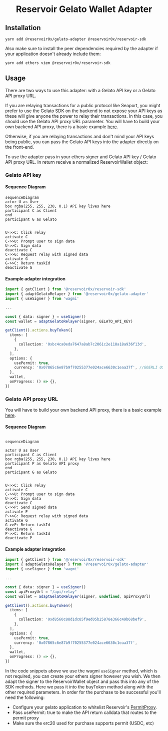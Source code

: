 <h1 align="center">Reservoir Gelato Wallet Adapter</h1>

## Installation

```
yarn add @reservoir0x/gelato-adapter @reservoir0x/reservoir-sdk
```

Also make sure to install the peer dependencies required by the adapter if your application doesn't already include them:

```
yarn add ethers viem @reservoir0x/reservoir-sdk
```

## Usage

There are two ways to use this adapter: with a Gelato API key or a Gelato API proxy URL.

If you are relaying transactions for a public protocol like Seaport, you might prefer to use the Gelato SDK on the backend to not expose your API keys as these will give anyone the power to relay their transactions. In this case, you should use the Gelato API proxy URL parameter. You will have to build your own backend API proxy, there is a basic example [here](/sdk-demo/app/api/relay/route.ts).

Otherwise, if you are relaying transactions and don't mind your API keys being public, you can pass the Gelato API keys into the adapter directly on the front-end.

To use the adapter pass in your ethers signer and Gelato API key / Gelato API proxy URL. In return receive a normalized ReservoirWallet object:

### Gelato API key

<h4>Sequence Diagram</h4>

```mermaid
sequenceDiagram
actor U as User
box rgba(255, 255, 230, 0.1) API key lives here
participant C as Client
end
participant G as Gelato


U->>C: Click relay
activate C
C->>U: Prompt user to sign data
U->>C: Sign data
deactivate C
C->>G: Request relay with signed data
activate G
G->>C: Return taskId
deactivate G
```

<h4>Example adapter integration</h4>

```typescript
import { getClient } from '@reservoir0x/reservoir-sdk'
import { adaptGelatoRelayer } from '@reservoir0x/gelato-adapter'
import { useSigner } from 'wagmi'

...

const { data: signer } = useSigner()
const wallet = adaptGelatoRelayer(signer, GELATO_API_KEY)

getClient().actions.buyToken({
  items: [
    {
      collection: '0xbc4ca0eda7647a8ab7c2061c2e118a18a936f13d',
    },
  ],
  options: {
    usePermit: true,
    currency: '0x07865c6e87b9f70255377e024ace6630c1eaa37f', //GOERLI USDC
  },
  wallet,
  onProgress: () => {},
})
```

### Gelato API proxy URL

You will have to build your own backend API proxy, there is a basic example [here](/sdk-demo/app/api/relay/route.ts).

<h4>Sequence Diagram</h4>

```mermaid

sequenceDiagram

actor U as User
participant C as Client
box rgba(255, 255, 230, 0.1) API key lives here
participant P as Gelato API proxy
end
participant G as Gelato


U->>C: Click relay
activate C
C->>U: Prompt user to sign data
U->>C: Sign data
deactivate C
C->>P: Send signed data
activate P
P->>G: Request relay with signed data
activate G
G->>P: Return taskId
deactivate G
P->>C: Return taskId
deactivate P
```

<h4>Example adapter integration</h4>

```typescript
import { getClient } from '@reservoir0x/reservoir-sdk'
import { adaptGelatoRelayer } from '@reservoir0x/gelato-adapter'
import { useSigner } from 'wagmi'

...

const { data: signer } = useSigner()
const apiProxyUrl = "/api/relay"
const wallet = adaptGelatoRelayer(signer, undefined, apiProxyUrl)

getClient().actions.buyToken({
  items: [
    {
      collection: '0xd8560c88d1dc85f9ed05b25878e366c49b68bef9',
    },
  ],
  options: {
    usePermit: true,
    currency: '0x07865c6e87b9f70255377e024ace6630c1eaa37f',
  },
  wallet,
  onProgress: () => {},
})
```

In the code snippets above we use the wagmi `useSigner` method, which is not required, you can create your ethers signer however you wish. We then adapt the signer to the ReservoirWallet object and pass this into any of the SDK methods. Here we pass it into the buyToken method along with the other required parameters. In order for the purchase to be successful you'll need the following:

- Configure your gelato application to whitelist Reservoir's [PermitProxy](https://github.com/reservoirprotocol/indexer/blob/b82284e67c9995f39d8274a93e73e61bd08fa6a3/packages/contracts/deployments.json#L260).
- Pass usePermit: true to make the API return calldata that routes to the permit proxy
- Make sure the erc20 used for purchase supports permit (USDC, etc)
